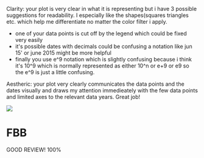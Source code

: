 Clarity: your plot is very clear in what it is representing but i have 3 possible suggestions for readability. I especially like the 
shapes(squares triangles etc. which help me differentiate no matter the color filter i apply.
  - one of your data points is cut off by the legend which could be fixed very easily
  - it's possible dates with decimals could be confusing a notation like jun 15' or june 2015 might be more helpful 
  - finally you use e^9 notation which is slightly confusing because i think it's 10^9 which is normally represented as either 10^n or e+9 
or e9 so the e^9 is just a little confusing.

Aestheric: your plot very clearly communicates the data points and the dates visually and draws my attention immedieately with the few data points
and limited axes to the relevant data years. Great job!

![](Figure1_revenue.png)


# FBB
GOOD REVIEW! 100%
